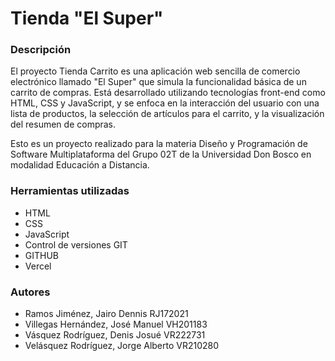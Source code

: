 
# Tienda "El Super"




### Descripción

El proyecto Tienda Carrito es una aplicación web sencilla de comercio electrónico llamado "El Super" que simula la funcionalidad básica de un carrito de compras. Está desarrollado utilizando tecnologías front-end como HTML, CSS y JavaScript, y se enfoca en la interacción del usuario con una lista de productos, la selección de artículos para el carrito, y la visualización del resumen de compras.

Esto es un proyecto realizado para la materia Diseño y Programación de Software Multiplataforma del Grupo 02T de la Universidad Don Bosco en modalidad Educación a Distancia.

### Herramientas utilizadas

- HTML
- CSS
- JavaScript
- Control de versiones GIT
- GITHUB
- Vercel

### Autores

- Ramos Jiménez, Jairo Dennis		    RJ172021
- Villegas Hernández, José Manuel		VH201183
- Vásquez Rodríguez, Denis Josué		VR222731
- Velásquez Rodríguez, Jorge Alberto	VR210280




